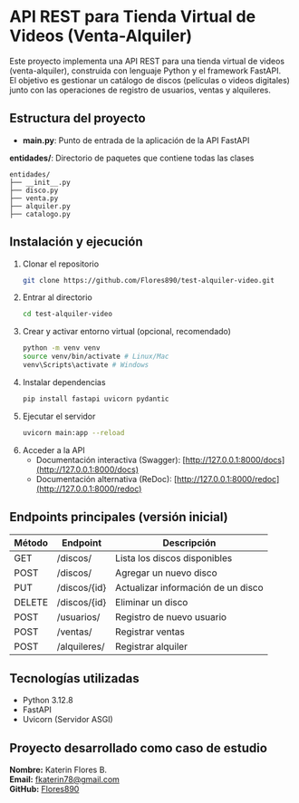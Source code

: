 # API REST para Tienda Virtual de Videos (Venta-Alquiler)

Este proyecto implementa una API REST para una tienda virtual de videos (venta-alquiler), construida con lenguaje Python y el framework FastAPI.  
El objetivo es gestionar un catálogo de discos (películas o videos digitales) junto con las operaciones de registro de usuarios, ventas y alquileres.

## Estructura del proyecto

- **main.py**: Punto de entrada de la aplicación de la API FastAPI

**entidades/**: Directorio de paquetes que contiene todas las clases
```
entidades/
├── __init__.py
├── disco.py
├── venta.py
├── alquiler.py
├── catalogo.py
```

## Instalación y ejecución

1. Clonar el repositorio  
   ```bash
   git clone https://github.com/Flores890/test-alquiler-video.git
   ```
2. Entrar al directorio  
   ```bash
   cd test-alquiler-video
   ```
3. Crear y activar entorno virtual (opcional, recomendado)  
   ```bash
   python -m venv venv
   source venv/bin/activate # Linux/Mac
   venv\Scripts\activate # Windows
   ```
4. Instalar dependencias  
   ```bash
   pip install fastapi uvicorn pydantic
   ```
5. Ejecutar el servidor  
   ```bash
   uvicorn main:app --reload
   ```
6. Acceder a la API  
   - Documentación interactiva (Swagger): [http://127.0.0.1:8000/docs](http://127.0.0.1:8000/docs)
   - Documentación alternativa (ReDoc): [http://127.0.0.1:8000/redoc](http://127.0.0.1:8000/redoc)

## Endpoints principales (versión inicial)

| Método | Endpoint            | Descripción                          |
|--------|---------------------|--------------------------------------|
| GET    | /discos/            | Lista los discos disponibles         |
| POST   | /discos/            | Agregar un nuevo disco               |
| PUT    | /discos/{id}        | Actualizar información de un disco   |
| DELETE | /discos/{id}        | Eliminar un disco                    |
| POST   | /usuarios/          | Registro de nuevo usuario            |
| POST   | /ventas/            | Registrar ventas                     |
| POST   | /alquileres/        | Registrar alquiler                   |

## Tecnologías utilizadas

- Python 3.12.8
- FastAPI
- Uvicorn (Servidor ASGI)

## Proyecto desarrollado como caso de estudio

**Nombre:** Katerin Flores B.  
**Email:** <fkaterin78@gmail.com>  
**GitHub:** [Flores890](https://github.com/Flores890)
